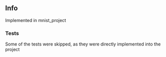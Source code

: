 ## Info
Implemented in mnist_project

### Tests
Some of the tests were skipped, as they were directly implemented into the project
